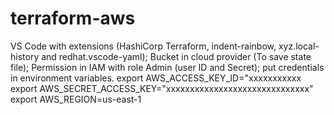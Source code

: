 # terraform-aws

VS Code with extensions (HashiCorp Terraform, indent-rainbow, xyz.local-history and redhat.vscode-yaml);
Bucket in cloud provider (To save state file);
Permission in IAM with role Admin (user ID and Secret);
put credentials in environment variables.
export AWS_ACCESS_KEY_ID="xxxxxxxxxxx                    
export AWS_SECRET_ACCESS_KEY="xxxxxxxxxxxxxxxxxxxxxxxxxxxxxx"
export AWS_REGION=us-east-1
